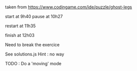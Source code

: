 taken from https://www.codingame.com/ide/puzzle/ghost-legs

start at 9h40
pause at 10h27


restart at 11h35

finish at 12h03


Need to break the exercice


See solutions.js
Hint : no way



TODO : Do a 'moving' mode
